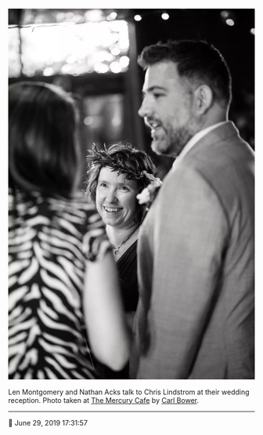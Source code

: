 ![Len Montgomery and Nathan Acks talk to Chris Lindstrom](assets/683da0d22d8589e612c67e5739ab088d.webp)

Len Montgomery and Nathan Acks talk to Chris Lindstrom at their wedding reception. Photo taken at [The Mercury Cafe](http://mercurycafe.com/) by [Carl Bower](http://carlbowerphotos.com/).

- - - -

📅 June 29, 2019 17:31:57
